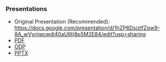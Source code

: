 ### Presentations
- Original Presentation (Recommended): https://docs.google.com/presentation/d/1hZP6DsjztfZqw9-8A_wVynjwcwdl40aU6tj8p5M2E84/edit?usp=sharing
- [PDF](https://github.com/harshkhandeparkar/koss-selection-task-pm/blob/main/Presentations/KOSS%20Selection%20Task%20-%20Package%20Managers.pdf)
- [ODP](https://github.com/harshkhandeparkar/koss-selection-task-pm/blob/main/Presentations/KOSS%20Selection%20Task%20-%20Package%20Managers.odp)
- [PPTX](https://github.com/harshkhandeparkar/koss-selection-task-pm/blob/main/Presentations/KOSS%20Selection%20Task%20-%20Package%20Managers.pptx)
